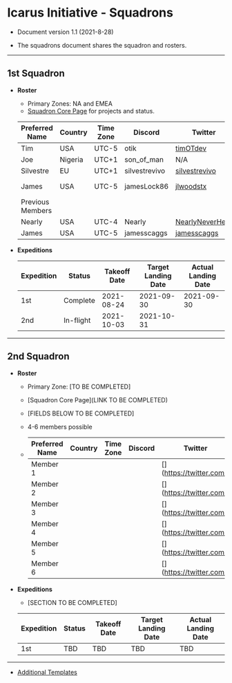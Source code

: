 # Icarus Initiative - Squadrons

- Document version 1.1 (2021-8-28)

- The squadrons document shares the squadron and rosters.

---

## 1st Squadron

- **Roster**

  - Primary Zones: NA and EMEA
  - [Squadron Core Page](https://github.com/icarus-initiative/1st_squadron_core) for projects and status.

  | Preferred Name   | Country | Time Zone | Discord       | Twitter                                                | GitHub                                                    | LinkedIn                                                             | Expedition Count |
  | ---------------- | ------- | --------- | ------------- | ------------------------------------------------------ | --------------------------------------------------------- | -------------------------------------------------------------------- | ---------------- |
  | Tim              | USA     | UTC-5     | otik          | [timOTdev](https://twitter.com/timOTdev)               | [timOTdev](https://github.com/timOTdev)                   | [timothyhoang](https://www.linkedin.com/in/timothyhoang/)            | 1                |
  | Joe              | Nigeria | UTC+1     | son_of_man    | N/A                                                    | [mysticis](https://github.com/mysticis)                   | N/A                                                                  | 1                |
  | Silvestre        | EU      | UTC+1     | silvestrevivo | [silvestrevivo](https://twitter.com/silvestrevivo)     | [silvestrevivo](https://github.com/silvestrevivo)         | [silvestrevivo](https://www.linkedin.com/in/silvestre-vivo-1a6843bb) | 1                |
  | James            | USA     | UTC-5     | jamesLock86   | [jlwoodstx](https://twitter.com/jlwoodstx)             | [jameslock86](https://github.com/jameslock86)             | [james-lockwood](https://www.linkedin.com/in/james-lockwood/)        | 0                |
  | Previous Members |         |           |               |                                                        |                                                           |                                                                      |                  |
  | Nearly           | USA     | UTC-4     | Nearly        | [NearlyNeverHere](https://twitter.com/NearlyNeverHere) | [NearlyAlwaysThere](https://github.com/NearlyAlwaysThere) | N/A                                                                  | 0                |
  | James            | USA     | UTC-5     | jamesscaggs   | [jamesscaggs](https://twitter.com/jamesscaggs)         | [jamesscaggs](https://github.com/jamesscaggs)             | [jamesscaggs](https://www.linkedin.com/in/jamesscaggs)               | 0                |

- **Expeditions**

  | Expedition | Status    | Takeoff Date | Target Landing Date | Actual Landing Date |
  | ---------- | --------- | ------------ | ------------------- | ------------------- |
  | 1st        | Complete  | 2021-08-24   | 2021-09-30          | 2021-09-30          |
  | 2nd        | In-flight | 2021-10-03   | 2021-10-31          |                     |

---

## 2nd Squadron

- **Roster**

  - Primary Zone: [TO BE COMPLETED]
  - [Squadron Core Page](LINK TO BE COMPLETED)

  - [FIELDS BELOW TO BE COMPLETED]

  - 4-6 members possible
  - | Preferred Name | Country       | Time Zone     | Discord       | Twitter                                              | GitHub                                              | LinkedIn                                                     | Expedition Count |
    | -------------- | ------------- | ------------- | ------------- | ---------------------------------------------------- | --------------------------------------------------- | ------------------------------------------------------------ | ---------------- |
    | Member 1       | <Member Info> | <Member Info> | <Member Info> | [<Member Info>](<https://twitter.com/><Member Info>) | [<Member Info>](<https://github.com/><Member Info>) | [<Member Info>](<https://www.linkedin.com/in/><Member Info>) | 0                |
    | Member 2       | <Member Info> | <Member Info> | <Member Info> | [<Member Info>](<https://twitter.com/><Member Info>) | [<Member Info>](<https://github.com/><Member Info>) | [<Member Info>](<https://www.linkedin.com/in/><Member Info>) | 0                |
    | Member 3       | <Member Info> | <Member Info> | <Member Info> | [<Member Info>](<https://twitter.com/><Member Info>) | [<Member Info>](<https://github.com/><Member Info>) | [<Member Info>](<https://www.linkedin.com/in/><Member Info>) | 0                |
    | Member 4       | <Member Info> | <Member Info> | <Member Info> | [<Member Info>](<https://twitter.com/><Member Info>) | [<Member Info>](<https://github.com/><Member Info>) | [<Member Info>](<https://www.linkedin.com/in/><Member Info>) | 0                |
    | Member 5       | <Member Info> | <Member Info> | <Member Info> | [<Member Info>](<https://twitter.com/><Member Info>) | [<Member Info>](<https://github.com/><Member Info>) | [<Member Info>](<https://www.linkedin.com/in/><Member Info>) | 0                |
    | Member 6       | <Member Info> | <Member Info> | <Member Info> | [<Member Info>](<https://twitter.com/><Member Info>) | [<Member Info>](<https://github.com/><Member Info>) | [<Member Info>](<https://www.linkedin.com/in/><Member Info>) | 0                |

- **Expeditions**

  - [SECTION TO BE COMPLETED]

  | Expedition | Status | Takeoff Date | Target Landing Date | Actual Landing Date |
  | ---------- | ------ | ------------ | ------------------- | ------------------- |
  | 1st        | TBD    | TBD          | TBD                 | TBD                 |

---

- [Additional Templates](admin/templates)
